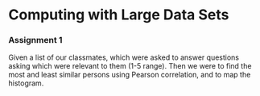 # Computing with Large Data Sets
### Assignment 1

Given a list of our classmates, which were asked to answer questions asking which were relevant to them (1-5 range). 
Then we were to find the most and least similar persons using Pearson correlation, and to map the histogram. 

